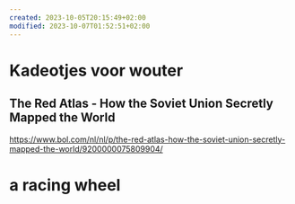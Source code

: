 ```yaml
---
created: 2023-10-05T20:15:49+02:00
modified: 2023-10-07T01:52:51+02:00
---
```


# Kadeotjes voor wouter

## The Red Atlas - How the Soviet Union Secretly Mapped the World

<https://www.bol.com/nl/nl/p/the-red-atlas-how-the-soviet-union-secretly-mapped-the-world/9200000075809904/>

# a racing wheel
